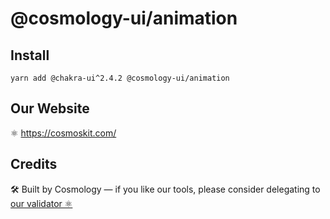 # @cosmology-ui/animation

## Install

```
yarn add @chakra-ui^2.4.2 @cosmology-ui/animation
```

## Our Website

⚛️ https://cosmoskit.com/

## Credits

🛠 Built by Cosmology — if you like our tools, please consider delegating to [our validator ⚛️](https://cosmology.tech/validator)

